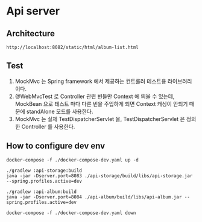 # Api server

## Architecture



```
http://localhost:8082/static/html/album-list.html
```

## Test 

1. MockMvc 는 Spring framework 에서 제공하는 컨트롤러 테스트용 라이브러리이다.
2. @WebMvcTest 로 Controller 관련 빈들만 Context 에 띄울 수 있는데, MockBean 으로 테스트 마다 다른 빈을 주입하게 되면 Context 캐싱이 안되기 때문에 standAlone 모드를 사용한다.
3. MockMvc 는 실제 TestDispatcherServlet 을, TestDispatcherServlet 은 정의한 Controller 를 사용한다.


## How to configure dev env
```
docker-compose -f ./docker-compose-dev.yaml up -d

./gradlew :api-storage:build
java -jar -Dserver.port=8083 ./api-storage/build/libs/api-storage.jar --spring.profiles.active=dev

./gradlew :api-album:build
java -jar -Dserver.port=8084 ./api-album/build/libs/api-album.jar --spring.profiles.active=dev

docker-compose -f ./docker-compose-dev.yaml down
```
